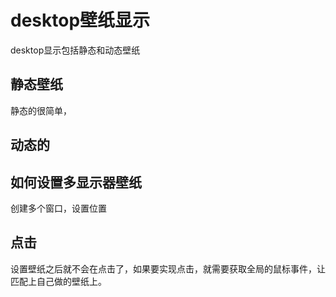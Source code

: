 # desktop壁纸显示

desktop显示包括静态和动态壁纸

## 静态壁纸

静态的很简单，

## 动态的

## 如何设置多显示器壁纸

创建多个窗口，设置位置

## 点击

设置壁纸之后就不会在点击了，如果要实现点击，就需要获取全局的鼠标事件，让匹配上自己做的壁纸上。